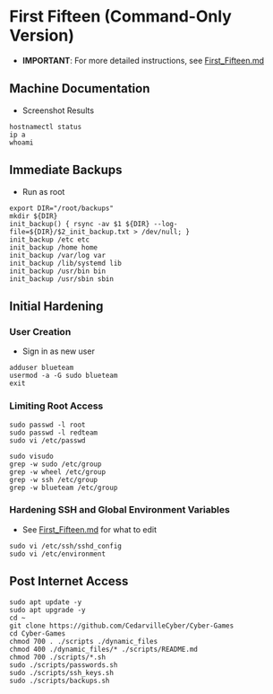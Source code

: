 # First Fifteen (Command-Only Version)
- **IMPORTANT**: For more detailed instructions, see [First_Fifteen.md](./First_Fifteen.md)
## Machine Documentation
- Screenshot Results
```Shell
hostnamectl status
ip a
whoami
```
## Immediate Backups
- Run as root
```Shell
export DIR="/root/backups"
mkdir ${DIR}
init_backup() { rsync -av $1 ${DIR} --log-file=${DIR}/$2_init_backup.txt > /dev/null; }
init_backup /etc etc
init_backup /home home
init_backup /var/log var
init_backup /lib/systemd lib
init_backup /usr/bin bin
init_backup /usr/sbin sbin
```
## Initial Hardening
  ### User Creation
- Sign in as new user
```Shell
adduser blueteam
usermod -a -G sudo blueteam
exit
```
  ### Limiting Root Access
```Shell
sudo passwd -l root
sudo passwd -l redteam
sudo vi /etc/passwd

sudo visudo
grep -w sudo /etc/group
grep -w wheel /etc/group
grep -w ssh /etc/group
grep -w blueteam /etc/group
```
  ### Hardening SSH and Global Environment Variables
- See [First_Fifteen.md](./First_Fifteen.md) for what to edit
```Shell
sudo vi /etc/ssh/sshd_config
sudo vi /etc/environment
```
## Post Internet Access
```Shell
sudo apt update -y
sudo apt upgrade -y
cd ~
git clone https://github.com/CedarvilleCyber/Cyber-Games
cd Cyber-Games
chmod 700 . ./scripts ./dynamic_files
chmod 400 ./dynamic_files/* ./scripts/README.md
chmod 700 ./scripts/*.sh
sudo ./scripts/passwords.sh
sudo ./scripts/ssh_keys.sh
sudo ./scripts/backups.sh
```
